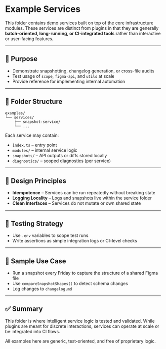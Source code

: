 # Example Services

This folder contains demo services built on top of the core infrastructure modules. These services are distinct from plugins in that they are generally **batch-oriented, long-running, or CI-integrated tools** rather than interactive or user-facing features.

---

## 📌 Purpose

- Demonstrate snapshotting, changelog generation, or cross-file audits
- Test usage of `scope`, `figma-api`, and `utils` at scale
- Provide reference for implementing internal automation

---

## 📁 Folder Structure

```plaintext
examples/
└── services/
    ├── snapshot-service/
    └── ...
```

Each service may contain:
- `index.ts` – entry point
- `modules/` – internal service logic
- `snapshots/` – API outputs or diffs stored locally
- `diagnostics/` – scoped diagnostics (per service)

---

## 🧱 Design Principles

- **Idempotence** – Services can be run repeatedly without breaking state
- **Logging Locality** – Logs and snapshots live within the service folder
- **Clean Interfaces** – Services do not mutate or own shared state

---

## 🧪 Testing Strategy

- Use `.env` variables to scope test runs
- Write assertions as simple integration logs or CI-level checks

---

## 🧩 Sample Use Case

- Run a snapshot every Friday to capture the structure of a shared Figma file
- Use `compareSnapshotShapes()` to detect schema changes
- Log changes to `changelog.md`

---

## ✅ Summary

This folder is where intelligent service logic is tested and validated. While plugins are meant for discrete interactions, services can operate at scale or be integrated into CI flows.

All examples here are generic, test-oriented, and free of proprietary logic.
